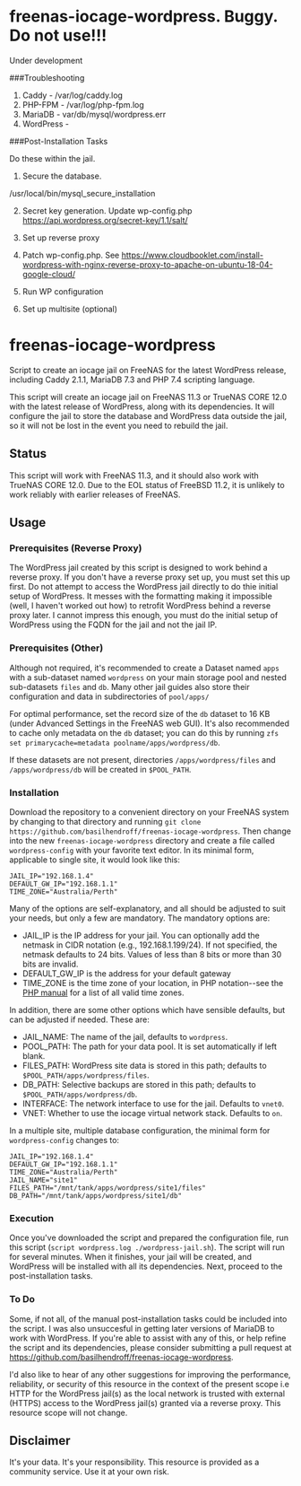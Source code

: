 # freenas-iocage-wordpress. Buggy. Do not use!!!

Under development

###Troubleshooting
1. Caddy - /var/log/caddy.log
2. PHP-FPM - /var/log/php-fpm.log
3. MariaDB - var/db/mysql/wordpress.err
4. WordPress - 

###Post-Installation Tasks

Do these within the jail.

1. Secure the database.

/usr/local/bin/mysql_secure_installation

2. Secret key generation. Update wp-config.php
https://api.wordpress.org/secret-key/1.1/salt/

3. Set up reverse proxy

4. Patch wp-config.php. See https://www.cloudbooklet.com/install-wordpress-with-nginx-reverse-proxy-to-apache-on-ubuntu-18-04-google-cloud/

5. Run WP configuration


5. Set up multisite (optional)

# freenas-iocage-wordpress
Script to create an iocage jail on FreeNAS for the latest WordPress release, including Caddy 2.1.1, MariaDB 7.3 and PHP 7.4 scripting language.

This script will create an iocage jail on FreeNAS 11.3 or TrueNAS CORE 12.0 with the latest release of WordPress, along with its dependencies. It will configure the jail to store the database and WordPress data outside the jail, so it will not be lost in the event you need to rebuild the jail.

## Status
This script will work with FreeNAS 11.3, and it should also work with TrueNAS CORE 12.0.  Due to the EOL status of FreeBSD 11.2, it is unlikely to work reliably with earlier releases of FreeNAS.

## Usage

### Prerequisites (Reverse Proxy)
The WordPress jail created by this script is designed to work behind a reverse proxy. If you don't have a reverse proxy set up, you must set this up first. Do not attempt to access the WordPress jail directly to do thie initial setup of WordPress. It messes with the formatting making it impossible (well, I haven't worked out how) to retrofit WordPress behind a reverse proxy later. I cannot impress this enough, you must do the initial setup of WordPress using the FQDN for the jail and not the jail IP.

### Prerequisites (Other)
Although not required, it's recommended to create a Dataset named `apps` with a sub-dataset named `wordpress` on your main storage pool and nested sub-datasets `files` and `db`.  Many other jail guides also store their configuration and data in subdirectories of `pool/apps/` 

For optimal performance, set the record size of the `db` dataset to 16 KB (under Advanced Settings in the FreeNAS web GUI).  It's also recommended to cache only metadata on the `db` dataset; you can do this by running `zfs set primarycache=metadata poolname/apps/wordpress/db`. 

If these datasets are not present, directories `/apps/wordpress/files` and `/apps/wordpress/db` will be created in `$POOL_PATH`.

### Installation
Download the repository to a convenient directory on your FreeNAS system by changing to that directory and running `git clone https://github.com/basilhendroff/freenas-iocage-wordpress`.  Then change into the new `freenas-iocage-wordpress` directory and create a file called `wordpress-config` with your favorite text editor.  In its minimal form, applicable to single site, it would look like this:
```
JAIL_IP="192.168.1.4"
DEFAULT_GW_IP="192.168.1.1"
TIME_ZONE="Australia/Perth"
```
Many of the options are self-explanatory, and all should be adjusted to suit your needs, but only a few are mandatory.  The mandatory options are:

* JAIL_IP is the IP address for your jail.  You can optionally add the netmask in CIDR notation (e.g., 192.168.1.199/24).  If not specified, the netmask defaults to 24 bits.  Values of less than 8 bits or more than 30 bits are invalid.
* DEFAULT_GW_IP is the address for your default gateway
* TIME_ZONE is the time zone of your location, in PHP notation--see the [PHP manual](http://php.net/manual/en/timezones.php) for a list of all valid time zones.
 
In addition, there are some other options which have sensible defaults, but can be adjusted if needed. These are:

- JAIL_NAME: The name of the jail, defaults to `wordpress`.
- POOL_PATH: The path for your data pool. It is set automatically if left blank.
- FILES_PATH: WordPress site data is stored in this path; defaults to `$POOL_PATH/apps/wordpress/files`.
- DB_PATH: Selective backups are stored in this path; defaults to `$POOL_PATH/apps/wordpress/db`.
- INTERFACE: The network interface to use for the jail. Defaults to `vnet0`.
- VNET: Whether to use the iocage virtual network stack. Defaults to `on`.

In a multiple site, multiple database configuration, the minimal form for `wordpress-config` changes to:
```
JAIL_IP="192.168.1.4"
DEFAULT_GW_IP="192.168.1.1"
TIME_ZONE="Australia/Perth"
JAIL_NAME="site1"
FILES_PATH="/mnt/tank/apps/wordpress/site1/files"
DB_PATH="/mnt/tank/apps/wordpress/site1/db"
```

### Execution
Once you've downloaded the script and prepared the configuration file, run this script (`script wordpress.log ./wordpress-jail.sh`).  The script will run for several minutes.  When it finishes, your jail will be created, and WordPress will be installed with all its dependencies. Next, proceed to the post-installation tasks. 

### To Do
Some, if not all, of the manual post-installation tasks could be included into the script. I was also unsuccesful in getting later versions of MariaDB to work with WordPress. If you're able to assist with any of this, or help refine the script and its dependencies, please consider submitting a pull request at https://github.com/basilhendroff/freenas-iocage-wordpress. 

I'd also like to hear of any other suggestions for improving the performance, reliability, or security of this resource in the context of the present scope i.e HTTP for the WordPress jail(s) as the local network is trusted with external (HTTPS) access to the WordPress jail(s) granted via a reverse proxy. This resource scope will not change.

## Disclaimer
It's your data. It's your responsibility. This resource is provided as a community service. Use it at your own risk.
